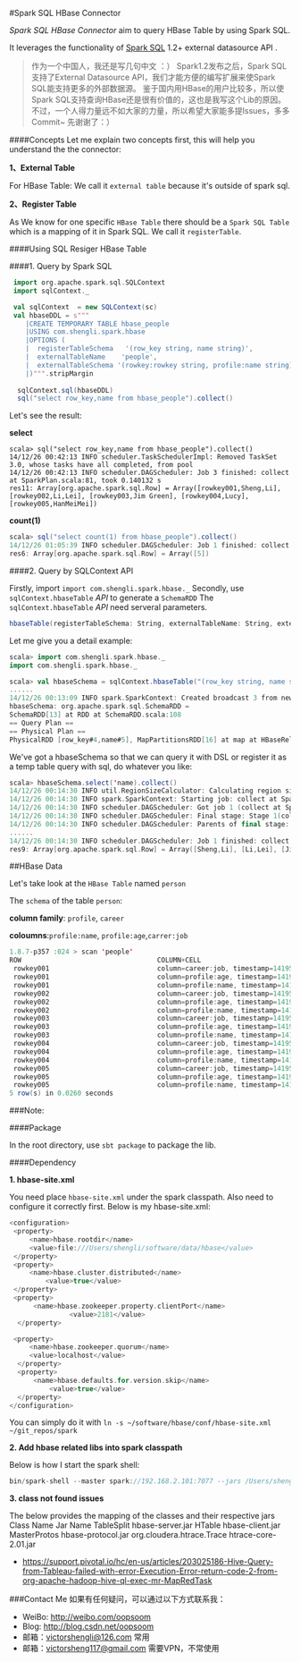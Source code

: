 #Spark SQL HBase Connector
 
 
 _Spark SQL HBase Connector_ aim to query HBase Table by using Spark SQL.
 
 It leverages the functionality of [Spark SQL](http://spark.apache.org/sql/) 1.2+ external datasource API .

> 作为一个中国人，我还是写几句中文 ：）
Spark1.2发布之后，Spark SQL支持了External Datasource API，我们才能方便的编写扩展来使Spark SQL能支持更多的外部数据源。
鉴于国内用HBase的用户比较多，所以使Spark SQL支持查询HBase还是很有价值的，这也是我写这个Lib的原因。
不过，一个人得力量远不如大家的力量，所以希望大家能多提Issues，多多Commit~ 先谢谢了：）


####Concepts
Let me explain two concepts first, this will help you understand the the connector:

__1、External Table__

For HBase Table:
We call it `external table` because it's outside of spark sql.

__2、Register Table__

As We know for one specific `HBase Table` there should be a `Spark SQL Table` which is a mapping of it in Spark SQL. We call it `registerTable`.


####Using SQL Resiger HBase Table

####1. Query by Spark SQL
  ```scala
   import org.apache.spark.sql.SQLContext  
   import sqlContext._

   val sqlContext  = new SQLContext(sc)  
   val hbaseDDL = s"""
      |CREATE TEMPORARY TABLE hbase_people
      |USING com.shengli.spark.hbase
      |OPTIONS (
      |  registerTableSchema   '(row_key string, name string)',
      |  externalTableName    'people',
      |  externalTableSchema '(rowkey:rowkey string, profile:name string)'
      |)""".stripMargin
	  
	sqlContext.sql(hbaseDDL)
	sql("select row_key,name from hbase_people").collect()
```

Let's see the result:

__select__

```
scala> sql("select row_key,name from hbase_people").collect()
14/12/26 00:42:13 INFO scheduler.TaskSchedulerImpl: Removed TaskSet 3.0, whose tasks have all completed, from pool 
14/12/26 00:42:13 INFO scheduler.DAGScheduler: Job 3 finished: collect at SparkPlan.scala:81, took 0.140132 s
res11: Array[org.apache.spark.sql.Row] = Array([rowkey001,Sheng,Li], [rowkey002,Li,Lei], [rowkey003,Jim Green], [rowkey004,Lucy], [rowkey005,HanMeiMei])
```

__count(1)__

```scala
scala> sql("select count(1) from hbase_people").collect()
14/12/26 01:05:39 INFO scheduler.DAGScheduler: Job 1 finished: collect at SparkPlan.scala:81, took 0.442987 s
res6: Array[org.apache.spark.sql.Row] = Array([5])
```

####2. Query by SQLContext API

Firstly, import `import com.shengli.spark.hbase._`
Secondly, use `sqlContext.hbaseTable` _API_ to generate a `SchemaRDD`
The `sqlContext.hbaseTable` _API_ need serveral parameters.

```scala
hbaseTable(registerTableSchema: String, externalTableName: String, externalTableSchema: String)__
```

Let me give you a detail example:

```scala
scala> import com.shengli.spark.hbase._
import com.shengli.spark.hbase._

scala> val hbaseSchema = sqlContext.hbaseTable("(row_key string, name string)","people","(rowkey:rowkey string, profile:name string)")
......
14/12/26 00:13:09 INFO spark.SparkContext: Created broadcast 3 from newAPIHadoopRDD at HBaseRelation.scala:113
hbaseSchema: org.apache.spark.sql.SchemaRDD = 
SchemaRDD[13] at RDD at SchemaRDD.scala:108
== Query Plan ==
== Physical Plan ==
PhysicalRDD [row_key#4,name#5], MapPartitionsRDD[16] at map at HBaseRelation.scala:121
```

We've got a hbaseSchema so that we can query it with DSL or register it as a temp table query with sql, do whatever you like:

```scala
scala> hbaseSchema.select('name).collect()
14/12/26 00:14:30 INFO util.RegionSizeCalculator: Calculating region sizes for table "people".
14/12/26 00:14:30 INFO spark.SparkContext: Starting job: collect at SparkPlan.scala:81
14/12/26 00:14:30 INFO scheduler.DAGScheduler: Got job 1 (collect at SparkPlan.scala:81) with 1 output partitions (allowLocal=false)
14/12/26 00:14:30 INFO scheduler.DAGScheduler: Final stage: Stage 1(collect at SparkPlan.scala:81)
14/12/26 00:14:30 INFO scheduler.DAGScheduler: Parents of final stage: List()
......
14/12/26 00:14:30 INFO scheduler.DAGScheduler: Job 1 finished: collect at SparkPlan.scala:81, took 0.205903 s
res9: Array[org.apache.spark.sql.Row] = Array([Sheng,Li], [Li,Lei], [Jim Green], [Lucy], [HanMeiMei])
```

##HBase Data

Let's take look at the `HBase Table` named `person`

The `schema` of the table `person`:

__column family__: `profile`, `career`

__coloumns__:`profile:name`, `profile:age`,`carrer:job`


```java
1.8.7-p357 :024 > scan 'people'
ROW                                  COLUMN+CELL                                                                                               
 rowkey001                           column=career:job, timestamp=1419517844784, value=software engineer                                       
 rowkey001                           column=profile:age, timestamp=1419517844665, value=25                                                     
 rowkey001                           column=profile:name, timestamp=1419517844501, value=Sheng,Li                                              
 rowkey002                           column=career:job, timestamp=1419517844813, value=teacher                                                 
 rowkey002                           column=profile:age, timestamp=1419517844687, value=26                                                     
 rowkey002                           column=profile:name, timestamp=1419517844544, value=Li,Lei                                                
 rowkey003                           column=career:job, timestamp=1419517844832, value=english teacher                                         
 rowkey003                           column=profile:age, timestamp=1419517844704, value=24                                                     
 rowkey003                           column=profile:name, timestamp=1419517844568, value=Jim Green                                             
 rowkey004                           column=career:job, timestamp=1419517844853, value=doctor                                                  
 rowkey004                           column=profile:age, timestamp=1419517844724, value=23                                                     
 rowkey004                           column=profile:name, timestamp=1419517844589, value=Lucy                                                  
 rowkey005                           column=career:job, timestamp=1419517845664, value=student                                                 
 rowkey005                           column=profile:age, timestamp=1419517844744, value=18                                                     
 rowkey005                           column=profile:name, timestamp=1419517844606, value=HanMeiMei                                             
5 row(s) in 0.0260 seconds
```

###Note:

####Package

In the root directory,  use `sbt package` to package the lib.

####Dependency

__1. hbase-site.xml__

You need place `hbase-site.xml` under the spark classpath. Also need to configure it correctly first.
Below is my hbase-site.xml:

```scala
<configuration>
 <property>
     <name>hbase.rootdir</name>
     <value>file:///Users/shengli/software/data/hbase</value>
 </property>
 <property>
     <name>hbase.cluster.distributed</name>
         <value>true</value>
 </property>
 <property>
      <name>hbase.zookeeper.property.clientPort</name>
               <value>2181</value>
  </property>

 <property>
     <name>hbase.zookeeper.quorum</name>
     <value>localhost</value>
  </property>
  <property>
      <name>hbase.defaults.for.version.skip</name>
          <value>true</value>
  </property>
</configuration>
```

You can simply do it with `ln -s ~/software/hbase/conf/hbase-site.xml ~/git_repos/spark`

__2. Add hbase related libs into spark classpath__

Below is how I start the spark shell:

```scala
bin/spark-shell --master spark://192.168.2.101:7077 --jars /Users/shengli/software/hbase/lib/hbase-client-0.98.8-hadoop2.jar,/Users/shengli/software/hbase/lib/hbase-server-0.98.8-hadoop2.jar,/Users/shengli/software/hbase/lib/hbase-common-0.98.8-hadoop2.jar,/Users/shengli/software/hbase/lib/hbase-protocol-0.98.8-hadoop2.jar,/Users/shengli/software/hbase/lib/protobuf-java-2.5.0.jar,/Users/shengli/software/hbase/lib/htrace-core-2.04.jar,/Users/shengli/git_repos/spark-hbase/target/scala-2.10/spark-hbase_2.10-0.1.jar
```

__3. class not found issues__

The below provides the mapping of the classes and their respective jars
Class Name	Jar Name
TableSplit	hbase-server.jar
HTable	hbase-client.jar
MasterProtos	hbase-protocol.jar
org.cloudera.htrace.Trace	htrace-core-2.01.jar

- https://support.pivotal.io/hc/en-us/articles/203025186-Hive-Query-from-Tableau-failed-with-error-Execution-Error-return-code-2-from-org-apache-hadoop-hive-ql-exec-mr-MapRedTask

###Contact Me
如果有任何疑问，可以通过以下方式联系我：
- WeiBo: http://weibo.com/oopsoom
- Blog: http://blog.csdn.net/oopsoom
- 邮箱：<victorshengli@126.com> 常用
- 邮箱：<victorsheng117@gmail.com> 需要VPN，不常使用